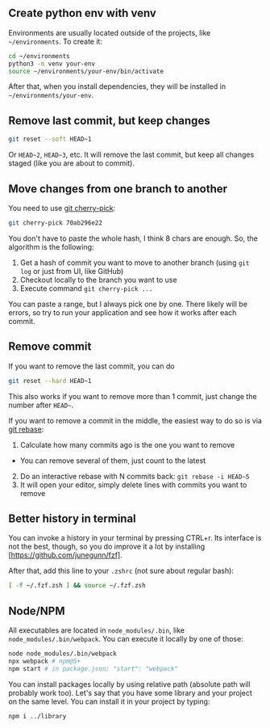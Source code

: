 ## Create python env with venv

Environments are usually located outside of the projects, like `~/environments`.
To create it:

```sh
cd ~/environments
python3 -m venv your-env
source ~/environments/your-env/bin/activate
```

After that, when you install dependencies, they will be installed in `~/environments/your-env`.

## Remove last commit, but keep changes

```sh
git reset --soft HEAD~1
```

Or `HEAD~2`, `HEAD~3`, etc. It will remove the last commit, but keep all changes staged (like you are about to commit).

## Move changes from one branch to another

You need to use [git cherry-pick](https://git-scm.com/docs/git-cherry-pick):

```sh
git cherry-pick 70ab296e22
```

You don't have to paste the whole hash, I think 8 chars are enough. So, the algorithm is the following:

1. Get a hash of commit you want to move to another branch (using `git log` or just from UI, like GitHub)
2. Checkout locally to the branch you want to use
3. Execute command `git cherry-pick ...`

You can paste a range, but I always pick one by one. There likely will be errors, so try to run your application and see how it works after each commit.

## Remove commit

If you want to remove the last commit, you can do

```sh
git reset --hard HEAD~1
```

This also works if you want to remove more than 1 commit, just change the number after `HEAD~`.

If you want to remove a commit in the middle, the easiest way to do so is via [git rebase](https://git-scm.com/docs/git-rebase):

1. Calculate how many commits ago is the one you want to remove
  - You can remove several of them, just count to the latest
2. Do an interactive rebase with N commits back: `git rebase -i HEAD~5`
3. It will open your editor, simply delete lines with commits you want to remove

## Better history in terminal

You can invoke a history in your terminal by pressing CTRL+r. Its interface is not the best, though, so you do improve it a lot by installing [https://github.com/junegunn/fzf].

After that, add this line to your `.zshrc` (not sure about regular bash):

```sh
[ -f ~/.fzf.zsh ] && source ~/.fzf.zsh
```

## Node/NPM

All executables are located in `node_modules/.bin`, like `node_modules/.bin/webpack`. You can execute it locally by one of those:

```sh
node node_modules/.bin/webpack
npx webpack # npm@5+
npm start # in package.json: "start": "webpack"
```

You can install packages locally by using relative path (absolute path will probably work too). Let's say that you have some library and your project on the same level. You can install it in your project by typing:

```sh
npm i ../library
```
